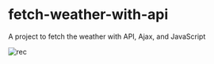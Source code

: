 # fetch-weather-with-api
A project to fetch the weather with API, Ajax, and JavaScript

![rec](https://github.com/thedevsafaf/fetch-weather-with-api/assets/85129653/993d85df-24dd-43d8-a741-d9689d7ad0a3)
